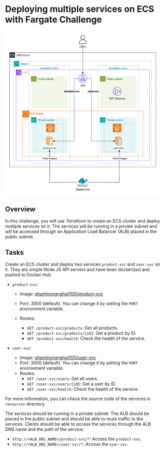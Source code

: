 # Deploying multiple services on ECS with Fargate Challenge

![diagram](diagram.png)

## Overview

In this challenge, you will use Terraform to create an ECS cluster and deploy multiple services on it. The services will be running in a private subnet and will be accessed through an Application Load Balancer (ALB) placed in the public subnet.

## Tasks

Create an ECS cluster and deploy two services `product-svc` and `user-svc` on it. They are simple Node.JS API servers and have been dockerized and pushed to Docker Hub.

- `product-svc`:
  - Image: [phamtrongnghia1105/product-svc](https://hub.docker.com/r/phamtrongnghia1105/product-svc)
  - Port: 3000 (default). You can change it by setting the `PORT` environment variable.
  - Routes:

    - `GET /product-svc/products`: Get all products.
    - `GET /product-svc/products/{id}`: Get a product by ID.
    - `GET /product-svc/health`: Check the health of the service.

- `user-svc`:
  - Image: [phamtrongnghia1105/user-svc](https://hub.docker.com/r/phamtrongnghia1105/user-svc)
  - Port: 3000 (default). You can change it by setting the `PORT` environment variable.
  - Routes:
    - `GET /user-svc/users`: Get all users.
    - `GET /user-svc/users/{id}`: Get a user by ID.
    - `GET /user-svc/health`: Check the health of the service.

For more information, you can check the source code of the services in `resources` directory.

The services should be running in a private subnet. The ALB should be placed in the public subnet and should be able to route traffic to the services. Clients should be able to access the services through the ALB DNS name and the path of the service:

- `http://<ALB_DNS_NAME>/product-svc/*`: Access the `product-svc`.
- `http://<ALB_DNS_NAME>/user-svc/*`: Access the `user-svc`.
